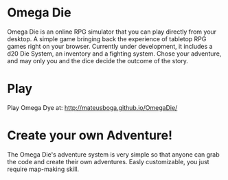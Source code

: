 # Omega Die
Omega Die is an online RPG simulator that you can play directly from your desktop. A simple game bringing back the experience of tabletop RPG games right on your browser.
Currently under development, it includes a d20 Die System, an inventory and a fighting system. Chose your adventure, and may only you and the dice decide the outcome of the story.

# Play
Play Omega Dye at: http://mateusboga.github.io/OmegaDie/

# Create your own Adventure!
The Omega Die's adventure system is very simple so that anyone can grab the code and create their own adventures. Easly customizable, you just require map-making skill.
